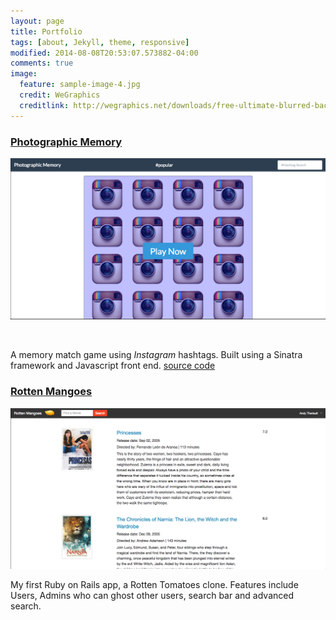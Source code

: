 ```yaml
---
layout: page
title: Portfolio
tags: [about, Jekyll, theme, responsive]
modified: 2014-08-08T20:53:07.573882-04:00
comments: true
image:
  feature: sample-image-4.jpg
  credit: WeGraphics
  creditlink: http://wegraphics.net/downloads/free-ultimate-blurred-background-pack/
---
```


### [Photographic Memory](http://photographic-memory.herokuapp.com)
<a href="http://photographic-memory.herokuapp.com" target="_blank"><img src="/images/photomemory.png"></a>

<br/>

A memory match game using *Instagram* hashtags.
Built using a Sinatra framework and Javascript front end.
[source code](https://github.com/Terit/photographic-memory)
<br/>

### [Rotten Mangoes](http://www.github.com/Terit/Rotten-Mangoes)
<a href="http://www.github.com/Terit/Rotten-Mangoes" target="_blank"><img src="/images/rottenmangoes.png"></a>
<br/>

My first Ruby on Rails app, a Rotten Tomatoes clone.
Features include Users, Admins who can ghost other users,
search bar and advanced search.

<br/>

